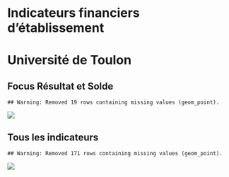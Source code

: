 Indicateurs financiers d’établissement
================

# Université de Toulon

## Focus Résultat et Solde

    ## Warning: Removed 19 rows containing missing values (geom_point).

![](université_de_toulon_files/figure-gfm/etab.focus-1.png)<!-- -->

## Tous les indicateurs

    ## Warning: Removed 171 rows containing missing values (geom_point).

![](université_de_toulon_files/figure-gfm/etab-1.png)<!-- -->
